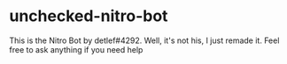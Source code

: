 # unchecked-nitro-bot
This is the Nitro Bot by detlef#4292. Well, it's not his, I just remade it.
Feel free to ask anything if you need help
